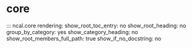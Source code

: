 # core

::: ncal.core
    rendering:
        show_root_toc_entry: no
        show_root_heading: no
        group_by_category: yes
        show_category_heading: no
        show_root_members_full_path: true
        show_if_no_docstring: no
